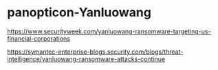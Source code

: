 # panopticon-Yanluowang

https://www.securityweek.com/yanluowang-ransomware-targeting-us-financial-corporations

https://symantec-enterprise-blogs.security.com/blogs/threat-intelligence/yanluowang-ransomware-attacks-continue
